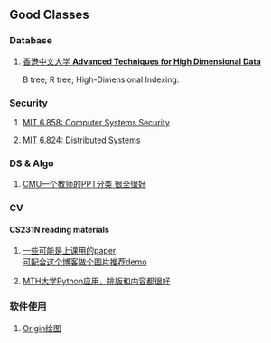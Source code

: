 ## Good Classes

### Database

1. [香港中文大学 **Advanced Techniques for High Dimensional Data** ](<https://www.cse.cuhk.edu.hk/~taoyf/course/infs4205/www/index.html>)

   B tree; R tree; High-Dimensional Indexing.

### Security
1. [MIT 6.858: Computer Systems Security](https://css.csail.mit.edu/6.858/2020/)

2. [MIT 6.824: Distributed Systems](http://nil.csail.mit.edu/6.824/2020/index.html)


### DS & Algo
1. [CMU一个教师的PPT分类 很全很好](https://www.cs.cmu.edu/~ckingsf/bioinfo-lectures/)

### CV
#### CS231N reading materials
1. [一些可能是上课用的paper](http://cs231n.stanford.edu/reports/2017/pdfs/105.pdf)
   </br>[可配合这个博客做个图片推荐demo](https://www.covertness.me/2019/06/02/keras-recommender/)

2. [MTH大学Python应用，排版和内容都很好](http://www.math.buffalo.edu/~badzioch/MTH337/PT/PT-image_processing/PT-image_processing.html)

### 软件使用
1. [Origin绘图](https://www.bilibili.com/video/BV1bt411s7jM?p=13)
